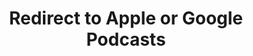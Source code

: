 ---
title: Redirect to Apple or Google Podcasts
redirect_from:
- /078r/
- /zadnja/
redirect_to: https://pod.fo/e/15a94d
---